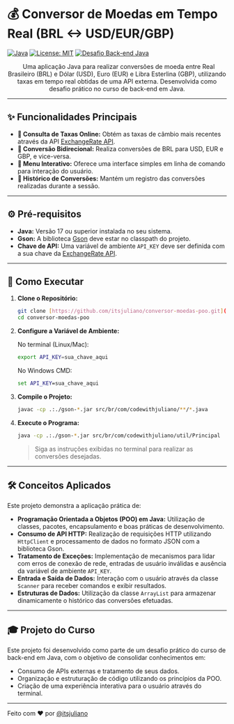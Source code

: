 # 💰 Conversor de Moedas em Tempo Real (BRL <-> USD/EUR/GBP)

[![Java](https://img.shields.io/badge/Java-17%2B-orange.svg?style=flat-square&logo=java&logoColor=white)](https://www.oracle.com/java/)
[![License: MIT](https://img.shields.io/badge/License-MIT-yellow.svg)](https://opensource.org/licenses/MIT)
[![Desafio Back-end Java](https://img.shields.io/badge/Desafio-Back--end%20Java-blueviolet.svg?style=flat-square)](https://education.oracle.com/java-se-path/course/ojp-java-se-programming-i)

<p align="center">
  Uma aplicação Java para realizar conversões de moeda entre Real Brasileiro (BRL) e Dólar (USD), Euro (EUR) e Libra Esterlina (GBP), utilizando taxas em tempo real obtidas de uma API externa. Desenvolvida como desafio prático no curso de back-end em Java.
</p>

---

## ✨ Funcionalidades Principais

* **🔄 Consulta de Taxas Online:** Obtém as taxas de câmbio mais recentes através da API [ExchangeRate API](https://www.exchangerate-api.com/).
* **💱 Conversão Bidirecional:** Realiza conversões de BRL para USD, EUR e GBP, e vice-versa.
* **🧭 Menu Interativo:** Oferece uma interface simples em linha de comando para interação do usuário.
* **📝 Histórico de Conversões:** Mantém um registro das conversões realizadas durante a sessão.

---

## ⚙️ Pré-requisitos

* **Java:** Versão 17 ou superior instalada no seu sistema.
* **Gson:** A biblioteca [Gson](https://github.com/google/gson) deve estar no classpath do projeto.
* **Chave de API:** Uma variável de ambiente `API_KEY` deve ser definida com a sua chave da [ExchangeRate API](https://www.exchangerate-api.com/).

---

## 🚀 Como Executar

1.  **Clone o Repositório:**
    ```bash
    git clone [https://github.com/itsjuliano/conversor-moedas-poo.git](https://github.com/itsjuliano/conversor-moedas-poo.git)
    cd conversor-moedas-poo
    ```

2.  **Configure a Variável de Ambiente:**

    No terminal (Linux/Mac):
    ```bash
    export API_KEY=sua_chave_aqui
    ```

    No Windows CMD:
    ```cmd
    set API_KEY=sua_chave_aqui
    ```

3.  **Compile o Projeto:**
    ```bash
    javac -cp .:./gson-*.jar src/br/com/codewithjuliano/**/*.java
    ```

4.  **Execute o Programa:**
    ```bash
    java -cp .:./gson-*.jar src/br/com/codewithjuliano/util/Principal
    ```
    > Siga as instruções exibidas no terminal para realizar as conversões desejadas.

---

## 🛠️ Conceitos Aplicados

Este projeto demonstra a aplicação prática de:

* **Programação Orientada a Objetos (POO) em Java:** Utilização de classes, pacotes, encapsulamento e boas práticas de desenvolvimento.
* **Consumo de API HTTP:** Realização de requisições HTTP utilizando `HttpClient` e processamento de dados no formato JSON com a biblioteca Gson.
* **Tratamento de Exceções:** Implementação de mecanismos para lidar com erros de conexão de rede, entradas de usuário inválidas e ausência da variável de ambiente `API_KEY`.
* **Entrada e Saída de Dados:** Interação com o usuário através da classe `Scanner` para receber comandos e exibir resultados.
* **Estruturas de Dados:** Utilização da classe `ArrayList` para armazenar dinamicamente o histórico das conversões efetuadas.

---

## 🎓 Projeto do Curso

Este projeto foi desenvolvido como parte de um desafio prático do curso de back-end em Java, com o objetivo de consolidar conhecimentos em:

* Consumo de APIs externas e tratamento de seus dados.
* Organização e estruturação de código utilizando os princípios da POO.
* Criação de uma experiência interativa para o usuário através do terminal.

---

Feito com ❤️ por [@itsjuliano](https://github.com/itsjuliano)
